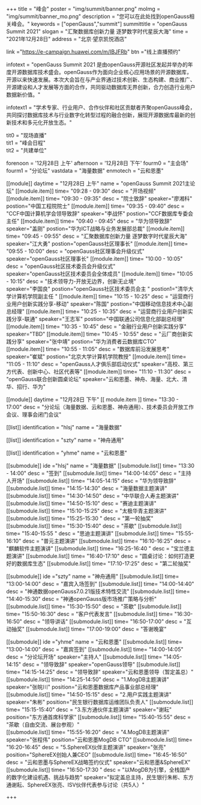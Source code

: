 +++
title = "峰会"
poster = "img/summit/banner.png"
moImg = "img/summit/banner_mo.png"
description = "您可以在此处找到openGauss相关峰会。"
keywords = ["openGauss","summit"]
summittitle = "openGauss Summit 2021"
slogan = "汇聚数据库创新力量 逐梦数字时代星辰大海"
time = "2021年12月28日"
address = "北京·望京凯悦酒店"

link ="https://e-campaign.huawei.com/m/IBJFRb"
btn ="线上直播预约"

infotext = "openGauss Summit 2021 是由openGauss开源社区发起并举办的年度开源数据库技术盛会。openGauss作为面向企业核心应用场景的开源数据库，开源以来快速发展。本次大会旨在与产业界通过技术创新、生态构建、商业推广、开源建设和人才发展等方面的合作，共同驱动数据库无界创新，合力创造行业用户数据新价值。"

infotext1 = "学术专家、行业用户、合作伙伴和社区贡献者齐聚openGauss峰会，共同探讨数据库技术与行业数字化转型过程的融合创新，展现开源数据库最新的创新技术和多元化开放生态。"

tit0 = "现场直播"  
tit1 = "峰会日程"  
tit2 = "共建单位"   

forenoon = '12月28日 上午'
afternoon = '12月28日 下午'
fourm0 = "主会场"
fourm1 = "分论坛"
vastdata = "海量数据"
enmotech = "云和恩墨"

   
[[module]] 
    daytime = "12月28日 上午"
    name = "openGauss Summit 2021主论坛"
    [[module.item]]
        time= "09:28 - 09:30"
        desc = "开场视频"
    [[module.item]]
        time= "09:30 - 09:35"
        desc = "院士致辞"
        speaker="廖湘科"
        postion="中国工程院院士"
    [[module.item]]
        time= "09:35 - 09:40"
        desc = "CCF中国计算机学会领导致辞"
        speaker="李战怀"
        postion="CCF数据库专委会主任"
    [[module.item]]
        time= "09:40 - 09:45"
        desc = "华为领导致辞"   
        speaker="盖刚"
        postion="华为ICT战略与业务发展部总裁" 
    [[module.item]]
        time= "09:45 - 09:55"
        desc = "汇聚数据库创新力量  逐梦数字时代星辰大海"
        speaker="江大勇"
        postion="openGauss社区理事长" 
    [[module.item]]
        time= "09:55 - 10:00"
        desc = "openGauss社区理事会升级仪式" 
        speaker="openGauss社区理事长" 
    [[module.item]]
        time= "10:00 - 10:05"
        desc = "openGauss社区技术委员会升级仪式"     
        speaker="openGauss社区技术委员会全体成员" 
    [[module.item]]
        time= "10:05 - 10:15"
        desc = "技术领导力-开放无边界，创新无止境"    
        speaker="李国良"
        postion="openGauss社区技术委员会主 " 
        postion1="清华大学计算机学院副主任 " 
    [[module.item]]
        time= "10:15 - 10:25"
        desc = "运营商行业用户创新实践分享-移动"
        speaker="陈国"
        postion="中国移动信息技术中心副总经理" 
    [[module.item]]
        time= "10:25 - 10:35"
        desc = "运营商行业用户创新实践分享-联通"
        speaker="王志军"
        postion="中国联通公司信息化部副总经理" 
    [[module.item]]
        time= "10:35 - 10:45"
        desc = "金融行业用户创新实践分享"
        speaker="TBD" 
    [[module.item]]
        time= "10:45 - 10:55"
        desc = "云厂商创新实践分享"
        speaker="张中靖"
        postion="华为消费者云数据库CTO" 
    [[module.item]]
        time= "10:55 - 11:05"
        desc = "数据库前沿发展思考"
        speaker="崔斌"
        postion="北京大学计算机学院教授" 
    [[module.item]]
        time= "11:05 - 11:10"
        desc = "openGauss人才俱乐部启动仪式"
        speaker="高校、第三方代表、创新中心、社区代表等" 
    [[module.item]]
        time= "11:10 - 11:30"
        desc = "openGauss联合创新圆桌论坛"
        speaker="云和恩墨、神舟、海量、北大、清华、招行、华为" 

[[module]] 
    daytime = "12月28日 下午"
    [[ module.item ]]
        time= "13:30 - 17:00"
        desc = "分论坛（海量数据、云和恩墨、神舟通用）、技术委员会开放工作会议、理事会闭门会议"
  
 

[[list]]
identification = "hlsj"
name = "海量数据"

[[list]]
identification = "szty"
name = "神舟通用"

[[list]]
identification = "yhme"
name = "云和恩墨"
 

[[submodule]]
    ide ="hlsj"
    name = "海量数据"
    [[submodule.list]]
        time= "13:30 - 14:00"
        desc = "签到" 
    [[submodule.list]]
        time= "14:00-14:05"
        desc = "主持人开场" 
    [[submodule.list]]
        time= "14:05-14:15"
        desc = "华为领导致辞" 
    [[submodule.list]]
        time= "14:15-14:30"
        desc = "海量数据主题演讲" 
    [[submodule.list]]
        time= "14:30-14:50"
        desc = "中华联合人寿主题演讲" 
    [[submodule.list]]
        time= "14:50-15:10"
        desc = "赛迪主题演讲" 
    [[submodule.list]]
        time= "15:10-15:25"
        desc = "太极华青主题演讲" 
    [[submodule.list]]
        time= "15:25-15:30 "
        desc = "第一轮抽奖" 
    [[submodule.list]]
        time= "15:30-15:40"
        desc = "茶歇" 
    [[submodule.list]]
        time= "15:40-15:55 "
        desc = "思迪主题演讲" 
    [[submodule.list]]
        time= "15:55-16:10"
        desc = "普元主题演讲" 
    [[submodule.list]]
        time= "16:10-16:25"
        desc = "麒麟软件主题演讲" 
    [[submodule.list]]
        time= "16:25-16:40 "
        desc = "宝兰德主题演讲" 
    [[submodule.list]]
        time= "16:40-17:10"
        desc = "圆桌讨论：如何打造更好的数据库生态" 
    [[submodule.list]]
        time= "17:10-17:25"
        desc = "第二轮抽奖" 


[[submodule]]
    ide ="szty"
    name = "神舟通用"
    [[submodule.list]]
        time= "13:00-14:00"
        desc = "嘉宾入场签到" 
    [[submodule.list]]
        time= "14:00-14:40"
        desc = "神通数据openGauss7.0.21版技术特性交流" 
    [[submodule.list]]
        time= "14:40-15:30"
        desc = "神通openGauss版市场推广策略与分析" 
    [[submodule.list]]
        time= "15:30-15:50"
        desc = "茶歇" 
    [[submodule.list]]
        time= "15:50-16:30"
        desc = "客户代表发言" 
    [[submodule.list]]
        time= "16:30-16:50"
        desc = "领导讲话" 
    [[submodule.list]]
        time= "16:50-17:00"
        desc = "互动抽奖" 
    [[submodule.list]]
        time= "17:00-19:00"
        desc = "答谢晚宴" 


[[submodule]]
    ide ="yhme"
    name = "云和恩墨"
    [[submodule.list]]
        time= "13:00-14:00"
        desc = "嘉宾签到" 
    [[submodule.list]]
        time= "14:00-14:05"
        desc = "分论坛开场" 
        speaker="主持人"
    [[submodule.list]]
        time= "14:05-14:15"
        desc = "领导致辞" 
        speaker="openGauss领导"
    [[submodule.list]]
        time= "14:15-14:25"
        desc = "领导致辞" 
        speaker="云和恩墨领导（暂定盖总）"
    [[submodule.list]]
        time= "14:25-14:50"
        desc = "1.MogDB主题演讲" 
        speaker="张皖川"
        position="云和恩墨数据库产品事业部总经理"
    [[submodule.list]]
        time= "14:50-15:15"
        desc = "2.用户实践主题演讲" 
        speaker="朱彬"
        position="民生银行数据库运维团队负责人"
    [[submodule.list]]
        time= "15:15-15:40"
        desc = "3.东方通伙伴主题演讲" 
        speaker="谢耘"
        position="东方通首席科学家"
    [[submodule.list]]
        time= "15:40-15:55"
        desc = "茶歇（自由交流、展台参观）"  
    [[submodule.list]]
        time= "15:55-16:20"
        desc = "4.MogDB主题演讲" 
        speaker="张程伟"
        position="云和恩墨MogDB CTO"
    [[submodule.list]]
        time= "16:20-16:45"
        desc = "5.SphereEX伙伴主题演讲" 
        speaker="张亮"
        position="SphereEX创始人兼CEO"
    [[submodule.list]]
        time= "16:45-16:50"
        desc = "云和恩墨与SphereEX战略签约仪式" 
        speaker="云和恩墨&SphereEX"
    [[submodule.list]]
        time= "16:50-17:30	"
        desc = "以MogDB为引擎，全栈国产的数字化建设机遇、挑战与趋势" 
        speaker="拟定盖总主持，民生银行朱彬、东方通谢耘、SphereEX张亮、ISV伙伴代表参与讨论（共5人）"




+++

 